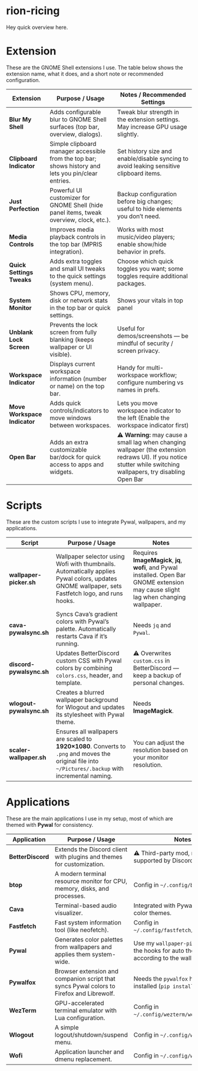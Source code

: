 # rion-ricing
Hey quick overview here. 

# Extension

These are the GNOME Shell extensions I use. The table below shows the extension name, what it does, and a short note or recommended configuration.

| Extension | Purpose / Usage | Notes / Recommended Settings |
|---|---|---|
| **Blur My Shell** | Adds configurable blur to GNOME Shell surfaces (top bar, overview, dialogs). | Tweak blur strength in the extension settings. May increase GPU usage slightly. |
| **Clipboard Indicator** | Simple clipboard manager accessible from the top bar; shows history and lets you pin/clear entries. | Set history size and enable/disable syncing to avoid leaking sensitive clipboard items. |
| **Just Perfection** | Powerful UI customizer for GNOME Shell (hide panel items, tweak overview, clock, etc.). | Backup configuration before big changes; useful to hide elements you don’t need. |
| **Media Controls** | Improves media playback controls in the top bar (MPRIS integration). | Works with most music/video players; enable show/hide behavior in prefs. |
| **Quick Settings Tweaks** | Adds extra toggles and small UI tweaks to the quick settings (system menu). | Choose which quick toggles you want; some toggles require additional packages. |
| **System Monitor** | Shows CPU, memory, disk or network stats in the top bar or quick settings. | Shows your vitals in top panel |
| **Unblank Lock Screen** | Prevents the lock screen from fully blanking (keeps wallpaper or UI visible). | Useful for demos/screenshots — be mindful of security / screen privacy. |
| **Workspace Indicator** | Displays current workspace information (number or name) on the top bar. | Handy for multi-workspace workflow; configure numbering vs names in prefs. |
| **Move Workspace Indicator** | Adds quick controls/indicators to move windows between workspaces. | Lets you move workspace indicator to the left (Enable the workspace indicator first) |
| **Open Bar** | Adds an extra customizable bar/dock for quick access to apps and widgets. | ⚠️ **Warning:** may cause a small lag when changing wallpaper (the extension redraws UI). If you notice stutter while switching wallpapers, try disabling Open Bar |

# Scripts

These are the custom scripts I use to integrate Pywal, wallpapers, and my applications.  

| Script | Purpose / Usage | Notes |
|---|---|---|
| **wallpaper-picker.sh** | Wallpaper selector using Wofi with thumbnails. Automatically applies Pywal colors, updates GNOME wallpaper, sets Fastfetch logo, and runs hooks. | Requires **ImageMagick**, **jq**, **wofi**, and Pywal installed. Open Bar GNOME extension may cause slight lag when changing wallpaper. |
| **cava-pywalsync.sh** | Syncs Cava’s gradient colors with Pywal’s palette. Automatically restarts Cava if it’s running. | Needs `jq` and `Pywal`. |
| **discord-pywalsync.sh** | Updates BetterDiscord custom CSS with Pywal colors by combining `colors.css`, header, and template. | ⚠️ Overwrites `custom.css` in BetterDiscord — keep a backup of personal changes. |
| **wlogout-pywalsync.sh** | Creates a blurred wallpaper background for Wlogout and updates its stylesheet with Pywal theme. | Needs **ImageMagick**. |
| **scaler-wallpaper.sh** | Ensures all wallpapers are scaled to **1920×1080**. Converts to `.png` and moves the original file into `~/Pictures/.backup` with incremental naming. | You can adjust the resolution based on your monitor resolution. |

# Applications

These are the main applications I use in my setup, most of which are themed with **Pywal** for consistency.

| Application | Purpose / Usage | Notes |
|---|---|---|
| **BetterDiscord** | Extends the Discord client with plugins and themes for customization. | ⚠️ Third-party mod, not officially supported by Discord. |
| **btop** | A modern terminal resource monitor for CPU, memory, disks, and processes. | Config in `~/.config/btop/`. |
| **Cava** | Terminal-based audio visualizer. | Integrated with Pywal for dynamic color themes. |
| **Fastfetch** | Fast system information tool (like neofetch). | Config in `~/.config/fastfetch/config.jsonc`. |
| **Pywal** | Generates color palettes from wallpapers and applies them system-wide. | Use my `wallpaper-picker.sh` and the hooks for auto theming according to the wallpaper. |
| **Pywalfox** | Browser extension and companion script that syncs Pywal colors to Firefox and Librewolf. | Needs the `pywalfox` helper script installed (`pip install pywalfox`). |
| **WezTerm** | GPU-accelerated terminal emulator with Lua configuration. | Config in `~/.config/wezterm/wezterm.lua`. |
| **Wlogout** | A simple logout/shutdown/suspend menu. | Config in `~/.config/wlogout/`. |
| **Wofi** | Application launcher and dmenu replacement. | Config in `~/.config/wofi/`. |
